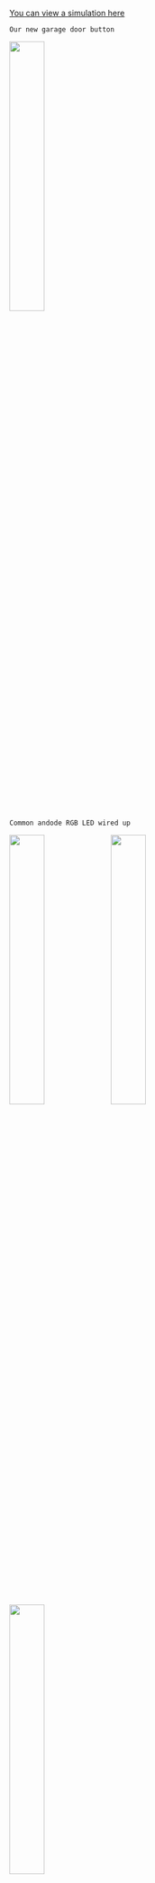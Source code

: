 
[You can view a simulation here](https://wokwi.com/projects/342284131374203474)

`Our new garage door button`

<img src="https://user-images.githubusercontent.com/342276/190022672-8aa83120-0ccf-4de1-95f3-c64ea7b1160d.png" width="35%">

`Common andode RGB LED wired up`

<img src="https://user-images.githubusercontent.com/342276/190022367-ff9ecd31-3018-4f75-98b8-92c165a8fa3d.png" width="35%">
<img src="https://user-images.githubusercontent.com/342276/190022323-faad0e43-9cd3-4322-934b-66838143fbfa.png" width="35%">
<img src="https://user-images.githubusercontent.com/342276/190022258-73118aba-fc4c-4d55-85a8-d18a317c86aa.png" width="35%">

`What goes behind the button`

<img src="https://user-images.githubusercontent.com/342276/189448641-bc6bc39b-f201-4d4a-83a0-525f76c74f2b.png" width="35%">

`Serial output`

![image](https://user-images.githubusercontent.com/342276/189415973-21c33b50-3bc6-4818-9671-16770ee3e451.png)

`An image of the prototype`

<img src="https://user-images.githubusercontent.com/342276/189448494-48ea401e-6af2-4b90-afa6-87c68035b0c0.png" width="25%">


`An illustration of the Hardware`

<img src="https://user-images.githubusercontent.com/342276/189447642-c65bf25b-1e07-4dcb-8b8f-0b52212cf5d2.png" width="25%">

`The circuit`

![image](https://user-images.githubusercontent.com/342276/189447463-d3763bf5-7e2d-439d-9dae-85ae342ff64c.png)





